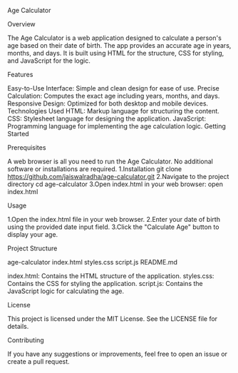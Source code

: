 Age Calculator



Overview



The Age Calculator is a web application designed to calculate a person's age based on their date of birth. The app provides an accurate age in years, months, and days. It is built using HTML for the structure, CSS for styling, and JavaScript for the logic.

Features


Easy-to-Use Interface: Simple and clean design for ease of use.
Precise Calculation: Computes the exact age including years, months, and days.
Responsive Design: Optimized for both desktop and mobile devices.
Technologies Used
HTML: Markup language for structuring the content.
CSS: Stylesheet language for designing the application.
JavaScript: Programming language for implementing the age calculation logic.
Getting Started


Prerequisites


A web browser is all you need to run the Age Calculator. No additional software or installations are required.
1.Installation
git clone https://github.com/jaiswalradha/age-calculator.git
2.Navigate to the project directory
cd age-calculator
3.Open index.html in your web browser:
open index.html


Usage


1.Open the index.html file in your web browser.
2.Enter your date of birth using the provided date input field.
3.Click the "Calculate Age" button to display your age.


Project Structure


age-calculator
 index.html
 styles.css
 script.js
 README.md


index.html: Contains the HTML structure of the application.
styles.css: Contains the CSS for styling the application.
script.js: Contains the JavaScript logic for calculating the age.


License


This project is licensed under the MIT License. See the LICENSE file for details.

Contributing


If you have any suggestions or improvements, feel free to open an issue or create a pull request.
